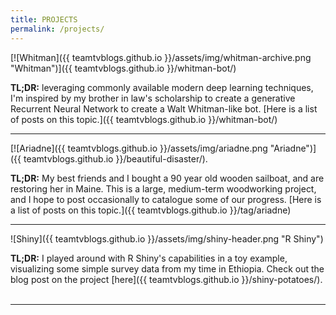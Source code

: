 ```yaml
---
title: PROJECTS
permalink: /projects/
---
```



[![Whitman]({{ teamtvblogs.github.io }}/assets/img/whitman-archive.png "Whitman")]({{ teamtvblogs.github.io }}/whitman-bot/)

**TL;DR:** leveraging commonly available modern deep learning techniques, I'm inspired by my brother in law's scholarship to create a generative Recurrent Neural Network to create a Walt Whitman-like bot. [Here is a list of posts on this topic.]({{ teamtvblogs.github.io }}/whitman-bot/)
<br/>

<hr>
[![Ariadne]({{ teamtvblogs.github.io }}/assets/img/ariadne.png "Ariadne")]({{ teamtvblogs.github.io }}/beautiful-disaster/).

**TL;DR:** My best friends and I bought a 90 year old wooden sailboat, and are restoring her in Maine. This is a large, medium-term woodworking project, and I hope to post occasionally to catalogue some of our progress. [Here is a list of posts on this topic.]({{ teamtvblogs.github.io }}/tag/ariadne)


<hr>
![Shiny]({{ teamtvblogs.github.io }}/assets/img/shiny-header.png "R Shiny")

**TL;DR:** I played around with R Shiny's capabilities in a toy example, visualizing some simple survey data from my time in Ethiopia. Check out the blog post on the project [here]({{ teamtvblogs.github.io }}/shiny-potatoes/).   
<br/>

<hr>
